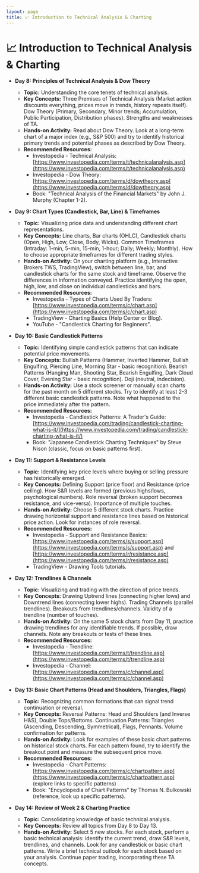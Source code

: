 ```yaml
---
layout: page
title: 📈 Introduction to Technical Analysis & Charting
---
```


# 📈 Introduction to Technical Analysis & Charting

<!-- **Week 2 (Days 8-14): Introduction to Technical Analysis & Charting** -->

*   **Day 8: Principles of Technical Analysis & Dow Theory**
    *   **Topic:** Understanding the core tenets of technical analysis.
    *   **Key Concepts:** Three Premises of Technical Analysis (Market action discounts everything, prices move in trends, history repeats itself). Dow Theory (Primary, Secondary, Minor trends; Accumulation, Public Participation, Distribution phases). Strengths and weaknesses of TA.
    *   **Hands-on Activity:** Read about Dow Theory. Look at a long-term chart of a major index (e.g., S&P 500) and try to identify historical primary trends and potential phases as described by Dow Theory.
    *   **Recommended Resources:**
        *   Investopedia - Technical Analysis: [https://www.investopedia.com/terms/t/technicalanalysis.asp](https://www.investopedia.com/terms/t/technicalanalysis.asp)
        *   Investopedia - Dow Theory: [https://www.investopedia.com/terms/d/dowtheory.asp](https://www.investopedia.com/terms/d/dowtheory.asp)
        *   Book: "Technical Analysis of the Financial Markets" by John J. Murphy (Chapter 1-2).

*   **Day 9: Chart Types (Candlestick, Bar, Line) & Timeframes**
    *   **Topic:** Visualizing price data and understanding different chart representations.
    *   **Key Concepts:** Line charts, Bar charts (OHLC), Candlestick charts (Open, High, Low, Close, Body, Wicks). Common Timeframes (Intraday: 1-min, 5-min, 15-min, 1-hour; Daily; Weekly; Monthly). How to choose appropriate timeframes for different trading styles.
    *   **Hands-on Activity:** On your charting platform (e.g., Interactive Brokers TWS, TradingView), switch between line, bar, and candlestick charts for the same stock and timeframe. Observe the differences in information conveyed. Practice identifying the open, high, low, and close on individual candlesticks and bars.
    *   **Recommended Resources:**
        *   Investopedia - Types of Charts Used By Traders: [https://www.investopedia.com/terms/c/chart.asp](https://www.investopedia.com/terms/c/chart.asp)
        *   TradingView - Charting Basics (Help Center or Blog).
        *   YouTube - "Candlestick Charting for Beginners".

*   **Day 10: Basic Candlestick Patterns**
    *   **Topic:** Identifying simple candlestick patterns that can indicate potential price movements.
    *   **Key Concepts:** Bullish Patterns (Hammer, Inverted Hammer, Bullish Engulfing, Piercing Line, Morning Star - basic recognition). Bearish Patterns (Hanging Man, Shooting Star, Bearish Engulfing, Dark Cloud Cover, Evening Star - basic recognition). Doji (neutral, indecision).
    *   **Hands-on Activity:** Use a stock screener or manually scan charts for the past month on 5 different stocks. Try to identify at least 2-3 different basic candlestick patterns. Note what happened to the price immediately after the pattern.
    *   **Recommended Resources:**
        *   Investopedia - Candlestick Patterns: A Trader's Guide: [https://www.investopedia.com/trading/candlestick-charting-what-is-it/](https://www.investopedia.com/trading/candlestick-charting-what-is-it/)
        *   Book: "Japanese Candlestick Charting Techniques" by Steve Nison (classic, focus on basic patterns first).

*   **Day 11: Support & Resistance Levels**
    *   **Topic:** Identifying key price levels where buying or selling pressure has historically emerged.
    *   **Key Concepts:** Defining Support (price floor) and Resistance (price ceiling). How S&R levels are formed (previous highs/lows, psychological numbers). Role reversal (broken support becomes resistance, and vice-versa). Importance of multiple touches.
    *   **Hands-on Activity:** Choose 5 different stock charts. Practice drawing horizontal support and resistance lines based on historical price action. Look for instances of role reversal.
    *   **Recommended Resources:**
        *   Investopedia - Support and Resistance Basics: [https://www.investopedia.com/terms/s/support.asp](https://www.investopedia.com/terms/s/support.asp) and [https://www.investopedia.com/terms/r/resistance.asp](https://www.investopedia.com/terms/r/resistance.asp)
        *   TradingView - Drawing Tools tutorials.

*   **Day 12: Trendlines & Channels**
    *   **Topic:** Visualizing and trading with the direction of price trends.
    *   **Key Concepts:** Drawing Uptrend lines (connecting higher lows) and Downtrend lines (connecting lower highs). Trading Channels (parallel trendlines). Breakouts from trendlines/channels. Validity of a trendline (number of touches).
    *   **Hands-on Activity:** On the same 5 stock charts from Day 11, practice drawing trendlines for any identifiable trends. If possible, draw channels. Note any breakouts or tests of these lines.
    *   **Recommended Resources:**
        *   Investopedia - Trendline: [https://www.investopedia.com/terms/t/trendline.asp](https://www.investopedia.com/terms/t/trendline.asp)
        *   Investopedia - Channel: [https://www.investopedia.com/terms/c/channel.asp](https://www.investopedia.com/terms/c/channel.asp)

*   **Day 13: Basic Chart Patterns (Head and Shoulders, Triangles, Flags)**
    *   **Topic:** Recognizing common formations that can signal trend continuation or reversal.
    *   **Key Concepts:** Reversal Patterns: Head and Shoulders (and Inverse H&S), Double Tops/Bottoms. Continuation Patterns: Triangles (Ascending, Descending, Symmetrical), Flags, Pennants. Volume confirmation for patterns.
    *   **Hands-on Activity:** Look for examples of these basic chart patterns on historical stock charts. For each pattern found, try to identify the breakout point and measure the subsequent price move.
    *   **Recommended Resources:**
        *   Investopedia - Chart Patterns: [https://www.investopedia.com/terms/c/chartpattern.asp](https://www.investopedia.com/terms/c/chartpattern.asp) (explore links to specific patterns)
        *   Book: "Encyclopedia of Chart Patterns" by Thomas N. Bulkowski (reference, look up specific patterns).

*   **Day 14: Review of Week 2 & Charting Practice**
    *   **Topic:** Consolidating knowledge of basic technical analysis.
    *   **Key Concepts:** Review all topics from Day 8 to Day 13.
    *   **Hands-on Activity:** Select 5 new stocks. For each stock, perform a basic technical analysis: identify the current trend, draw S&R levels, trendlines, and channels. Look for any candlestick or basic chart patterns. Write a brief technical outlook for each stock based on your analysis. Continue paper trading, incorporating these TA concepts.



